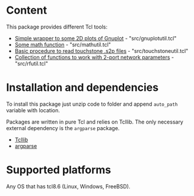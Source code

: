 # Content

This package provides different Tcl tools:
- [Simple wrapper to some 2D plots of Gnuplot](./index-gnuplotutil.html) - "src/gnuplotutil.tcl"
- [Some math function](./index-mathutil.html) - "src/mathutil.tcl"
- [Basic procedure to read touchstone .s2p files](./index-touchstoneutil.html) - "src/touchstoneutil.tcl"
- [Collection of functions to work with 2-port network parameters](./index-rfutil.html) - "src/rfutil.tcl"

# Installation and dependencies

To install this package just unzip code to folder and append `auto_path` variable with location.

Packages are written in pure Tcl and relies on Tcllib. The only necessary external dependency is 
the `argparse` package.

- [Tcllib](https://www.tcl.tk/software/tcllib/)
- [argparse](https://wiki.tcl-lang.org/page/argparse)

# Supported platforms

Any OS that has tcl8.6 (Linux, Windows, FreeBSD).